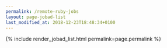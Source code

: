 ```yaml
---
permalink: /remote-ruby-jobs
layout: page-jobad-list
last_modified_at: 2018-12-23T18:48:34+0100
---
```

{% include render_jobad_list.html permalink=page.permalink %}
